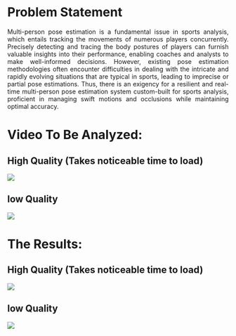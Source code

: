 # Problem Statement
<p align="justify">Multi-person pose estimation is a fundamental issue in sports analysis, which entails tracking the movements of numerous players concurrently. Precisely detecting and tracing the body postures of players can furnish valuable insights into their performance, enabling coaches and analysts to make well-informed decisions. However, existing pose estimation methodologies often encounter difficulties in dealing with the intricate and rapidly evolving situations that are typical in sports, leading to imprecise or partial pose estimations. Thus, there is an exigency for a resilient and real-time multi-person pose estimation system custom-built for sports analysis, proficient in managing swift motions and occlusions while maintaining optimal accuracy.</p>

# Video To Be Analyzed:
## High Quality (Takes noticeable time to load)
![](https://github.com/HashemRawashdeh/Multi-Person-Pose-Estimation/blob/main/TestVideo.gif)
## low Quality
![](https://github.com/HashemRawashdeh/Multi-Person-Pose-Estimation/blob/main/TestVideoLQ.gif)
# The Results:
## High Quality (Takes noticeable time to load)
![](https://github.com/HashemRawashdeh/Multi-Person-Pose-Estimation/blob/main/output.gif)
## low Quality
![](https://github.com/HashemRawashdeh/Multi-Person-Pose-Estimation/blob/main/outputLQ.gif)
